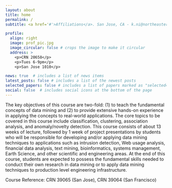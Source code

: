 ```yaml
---
layout: about
title: home
permalink: /
subtitle: <a href='#'>Affiliations</a>. San Jose, CA - k.ni@northeastern.edu

profile:
  align: right
  image: prof_pic.jpg
  image_circular: false # crops the image to make it circular
  address: >
    <p>CRN 20658</p>
    <p>Tues 6-9pm</p>
    <p>San Jose 1010</p>

news: true  # includes a list of news items
latest_posts: false # includes a list of the newest posts
selected_papers: false # includes a list of papers marked as "selected={true}"
social: false  # includes social icons at the bottom of the page
---
```

The key objectives of this course are two-fold: (1) to teach the fundamental concepts of data mining and (2) to provide extensive hands-on experience in applying the concepts to real-world applications. The core topics to be covered in this course include classification, clustering, association analysis, and anomaly/novelty detection. This course consists of about 13 weeks of lecture, followed by 1 week of project presentations by students who will be responsible for developing and/or applying data mining techniques to applications such as intrusion detection, Web usage analysis, financial data analysis, text mining, bioinformatics, systems management, Earth Science, and other scientific and engineering areas. At the end of this course, students are expected to possess the fundamental skills needed to conduct their own research in data mining or to apply data mining techniques to production level engineering infrastructure. 

Course Reference: CRN 39065 (San Jose), CRN 39064 (San Francisco)
